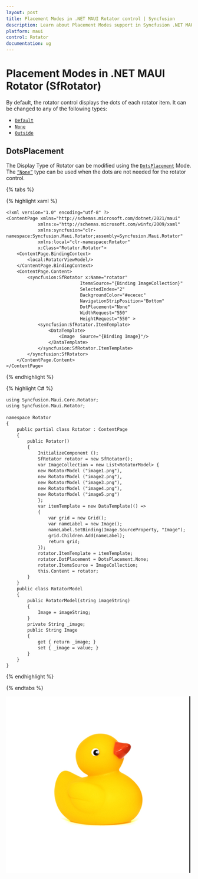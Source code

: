 ```yaml
---
layout: post
title: Placement Modes in .NET MAUI Rotator control | Syncfusion
description: Learn about Placement Modes support in Syncfusion .NET MAUI Rotator (SfRotator) control and more.
platform: maui 
control: Rotator 
documentation: ug
---
```


# Placement Modes in .NET MAUI Rotator (SfRotator)

By default, the rotator control displays the dots of each rotator item. It can be changed to any of the following types:

* [`Default`](link)
* [`None`](link)
* [`Outside`](link)
 
## DotsPlacement

The Display Type of Rotator can be modified using the [`DotsPlacement`](link) Mode. The [`“None”`](link) type can be used when the dots are not needed for the rotator control.

{% tabs %}

{% highlight xaml %}

    <?xml version="1.0" encoding="utf-8" ?>
    <ContentPage xmlns="http://schemas.microsoft.com/dotnet/2021/maui"
                xmlns:x="http://schemas.microsoft.com/winfx/2009/xaml"
                xmlns:syncfusion="clr-namespace:Syncfusion.Maui.Rotator;assembly=Syncfusion.Maui.Rotator"
                xmlns:local="clr-namespace:Rotator"
                x:Class="Rotator.Rotator">
        <ContentPage.BindingContext>
            <local:RotatorViewModel/>
        </ContentPage.BindingContext>
        <ContentPage.Content>
            <syncfusion:SfRotator x:Name="rotator" 
                                ItemsSource="{Binding ImageCollection}" 
                                SelectedIndex="2"
                                BackgroundColor="#ececec"
                                NavigationStripPosition="Bottom"
                                DotPlacement="None"
                                WidthRequest="550"
                                HeightRequest="550" >
                <syncfusion:SfRotator.ItemTemplate>
                    <DataTemplate>
                        <Image  Source="{Binding Image}"/>
                    </DataTemplate>
                </syncfusion:SfRotator.ItemTemplate>
            </syncfusion:SfRotator>
        </ContentPage.Content>
    </ContentPage>

{% endhighlight %}

{% highlight C# %}
    
    using Syncfusion.Maui.Core.Rotator;
    using Syncfusion.Maui.Rotator;

    namespace Rotator
    {
        public partial class Rotator : ContentPage
        {
            public Rotator()
            {
                InitializeComponent ();
                SfRotator rotator = new SfRotator();
                var ImageCollection = new List<RotatorModel> {
                new RotatorModel ("image1.png"),
                new RotatorModel ("image2.png"),
                new RotatorModel ("image3.png"),
                new RotatorModel ("image4.png"),
                new RotatorModel ("image5.png")
                };
                var itemTemplate = new DataTemplate(() =>
                {
                    var grid = new Grid();
                    var nameLabel = new Image();
                    nameLabel.SetBinding(Image.SourceProperty, "Image");
                    grid.Children.Add(nameLabel);
                    return grid;
                });
                rotator.ItemTemplate = itemTemplate;
                rotator.DotPlacement = DotsPlacement.None;
                rotator.ItemsSource = ImageCollection;
                this.Content = rotator;
            }
        }
        public class RotatorModel
        {
            public RotatorModel(string imageString)
            {
                Image = imageString;
            }
            private String _image;
            public String Image
            {
                get { return _image; }
                set { _image = value; }
            }
        }
    }

{% endhighlight %}

{% endtabs %}

![DotsPlacement](images/DotsPlacement.png)

